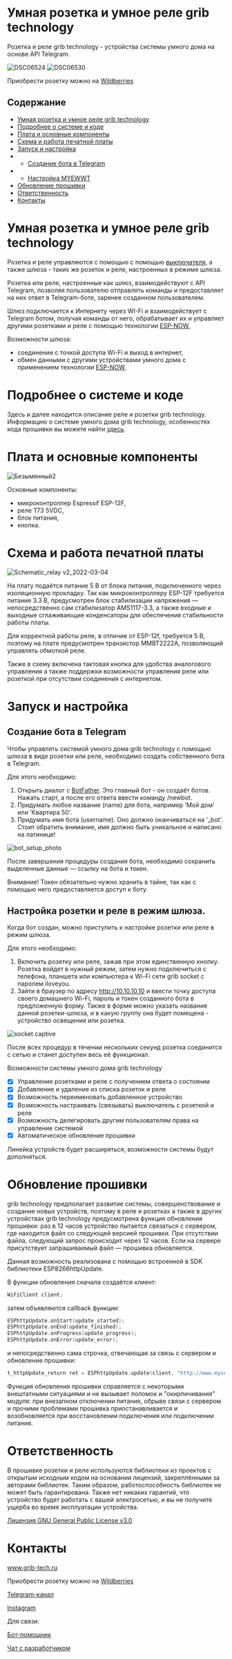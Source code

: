 # Умная розетка и умное реле grib technology
Розетка и реле grib technology - устройства системы умного дома на основе API Telegram.

![DSC06524](https://user-images.githubusercontent.com/84660518/156652191-d5a9511f-c55e-4593-9be8-8c6b3b57945d.jpg)
![DSC06530](https://user-images.githubusercontent.com/84660518/156652329-725f3acb-2d90-4d71-899d-be960b87dbc5.jpg)


Приобрести розетку можно на [Wildberries](https://www.wildberries.ru/catalog/66337720/detail.aspx?targetUrl=SN)

## Содержание
- [Умная розетка и умное реле grib technology](#socket)
- [Подробнее о системе и коде](#code)
- [Плата и основные компоненты](#components)
- [Схема и работа печатной платы](#scheme)
- [Запуск и настройка](#usage)
- - [Создание бота в Telegram](#bot)
- - [Настройка MYEWWT](#myewwt_setup)
- [Обновление прошивки](#update)
- [Ответственность](#responsibility)
- [Контакты](#contacts)


<a id="socket"></a>
# Умная розетка и умное реле grib technology

Розетка и реле управляются с помощью c помощью [выключателя](https://github.com/grib-technology/grib_switch), а также шлюза - таких же розеток и реле, настроенных в режиме шлюза.

Розетка или реле, настроенные как шлюз, взаимодействуют c API Telegram, позволяя пользователю отправлять команды и предоставляет на них ответ в Telegram-боте, заренее созданном пользователем. 

Шлюз подключается к Интернету через WI-Fi и взаимодействует с Telegram ботом, получая команды от него, обрабатывает их и управляет другими розетками и реле с помощью технологии [ESP-NOW.](https://www.espressif.com/en/products/software/esp-now/overview)

Возможности шлюза:

* соединение с точкой доступа Wi-Fi и выход в интернет,
* обмен данными с другими устройствами умного дома с применением технологии [ESP-NOW](https://www.espressif.com/en/products/software/esp-now/overview),


<a id="code"></a>
# Подробнее о системе и коде
Здесь и далее находится описание реле и розетки grib technology. Информацию о системе умного дома grib technology, особенностях кода прошивки вы можете найти [здесь](https://github.com/grib-technology/grib_myewwt_clock/blob/main/ABOUT.md).

<a id="components"></a>
# Плата и основные компоненты

![Безымянный2](https://user-images.githubusercontent.com/84660518/156656077-4f18c050-68e5-47ef-8cb8-3649ebe82644.png)

Основные компоненты:
 * микроконтроллер Espressif ESP-12F,
 * реле Т73 5VDC,
 * блок питания,
 * кнопка.

<a id="scheme"></a>
# Схема и работа печатной платы
![Schematic_relay v2_2022-03-04](https://user-images.githubusercontent.com/84660518/156656594-a3edc0f4-5103-4742-ace6-3b302aa78984.png)


На плату подаётся питание 5 В от блока питания, подключенного через изоляционную прокладку. Так как микроконтроллеру ESP-12F требуется питание 3.3 В, предусмотрен блок стабилизации напряжения — непосредственно сам стабилизатор AMS1117-3.3, а также входные и выходные сглаживающие конденсаторы для обеспечения стабильности работы платы. 

Для корректной работы реле, в отличие от ESP-12f, требуется 5 В, поэтому на плате предусмотрен транзистор MMBT2222A, позволяющий управлять обмоткой реле. 

Также в схему включена тактовая кнопка для удобства аналогового управления а также поддержки возможности управления реле или розеткой при отсутствии соединения с интернетом.

<a id="usage"></a>
# Запуск и настройка


<a id="bot"></a>
## Создание бота в Telegram

Чтобы управлять системой умного дома grib technology с помощью шлюза в виде розетки или реле, необходимо создать собственного бота в Telegram. 

Для этого необходимо: 

1. Открыть диалог с [BotFather](https://t.me/BotFather). Это главный бот - он создаёт ботов. Нажать старт, а после его ответа ввести команду /newbot.
2. Придумать любое название (name) для бота, например 'Мой дом' или 'Квартира 50'.
3. Придумать имя бота (username). Оно должно оканчиваться на '_bot'.
Стоит обратить внимание, имя должно быть уникальное и написано на латинице! 

![bot_setup_photo](https://sun9-16.userapi.com/impg/-nRxiS5cMcZzMEwY4AHRpcTjz620_PIXO3lhCQ/SQggVuj7LbE.jpg?size=643x708&quality=96&sign=7c06548da13f7d55b5b9700b7de150ec&type=album)

После завершения процедуры создания бота, необходимо сохранить выделенные данные — ссылку на бота и токен.

Внимание! Токен обязательно нужно хранить в тайне, так как с помощью него предоставляется доступ к боту.

<a id="myewwt_setup"></a>
## Настройка розетки и реле в режим шлюза.

Когда бот создан, можно приступить к настройке розетки или реле в режим шлюза. 

Для этого необходимо: 

1. Включить розетку или реле, зажав при этом единственную кнопку. Розетка войдет в нужный режим, затем нужно подключиться с телефона, планшета или компьютера к Wi-Fi сети grib socket с паролем iloveyou.
2. Зайти в браузер по адресу http://10.10.10.10 и ввести точку доступа своего домашнего Wi-Fi, пароль и токен созданного бота в предложенную форму. Также в форме можно указать название данной розетки-шлюза, и в какую группу она будет помещена - устройство освещения или розетка.

![socket captive](https://user-images.githubusercontent.com/84660518/177988180-76cb5e63-52dc-4295-b2ac-93f6bd7b75bd.PNG)

После всех процедур в течении нескольких секунд розетка соединится с сетью и станет доступен весь её функционал.

Возможности системы умного дома grib technology
- [X] Управление розетками и реле с получением ответа о состоянии
- [X] Добавление и удаление из списка розеток и реле
- [X] Возможность переименовать добавленное устройство
- [X] Возможность настраивать (связывать) выключатель с розеткой и реле
- [X] Возможность делегировать другим пользователям права на управление системой
- [X] Автоматическое обновление прошивки

Линейка устройств будет расширяться, возможности системы будут дополняться. 


<a id="update"></a>
# Обновление прошивки

grib technology предполагает развитие системы, совершенствование и создание новых устройств, поэтому в реле и розетках а также в других устройствах grib technology предусмотрена функция обновления прошивки: раз в 12 часов устройство пытается связаться с сервером, где находится файл со следующей версией прошивки.
При отсутствии файла, следующий запрос происходит через 12 часов. Если на сервере присутствует запрашиваемый файл — прошивка обновляется. 

Данная возможность реализована с помощью встроенной в SDK библиотеки ESP8266httpUpdate.

В функции обновления сначала создаётся клиент:
```cpp
WiFiClient client;
```

затем объявляются callback функции:
```cpp
ESPhttpUpdate.onStart(update_started);
ESPhttpUpdate.onEnd(update_finished);
ESPhttpUpdate.onProgress(update_progress);
ESPhttpUpdate.onError(update_error);
```

и непосредственно сама строчка, отвечающая за связь с сервером и обновление прошивки:
```cpp
t_httpUpdate_return ret = ESPhttpUpdate.update(client, "http://www.myserver.ru/socket_v2.bin");
```

Функция обновления прошивки справляется с некоторыми внештатными ситуациями и не вызывает поломок и "окирпичивания" модуля: при внезапном отключении питания, обрыве связи с сервером и прочими проблемами прошивка приостанавливается и возобновляется при восстановлении подключения или подключении питания.


<a id="responsibility"></a>
# Ответственность

В прошивке розетки и реле используются библиотеки из проектов с открытым исходным кодом на основании лицензий, закреплёнными за авторами библиотек. Таким образом, работоспособность библиотек не может быть гарантирована. Также нет никаких гарантий, что устройство будет работать с вашей электросетью, и вы не получите ущерба во время эксплуатации устройства.

[Лицензия GNU General Public License v3.0](https://github.com/grib-technology/grib_socket_and_relay/blob/main/LICENSE.md)

<a id="contacts"></a>
# Контакты

www.grib-tech.ru

Приобрести розетку можно на [Wildberries](https://www.wildberries.ru/catalog/66337720/detail.aspx?targetUrl=SN)

[Telegram-канал](t.me/grib_tech) 

[Instagram](instagram.com/grib.tech)

Для связи:

[Бот-помощник](t.me/grib_tech_bot) 

[Чат с разработчиком](t.me/rafflezy)

